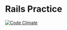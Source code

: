 # Rails Practice

[![Code Climate](https://codeclimate.com/github/EmilShakirov/fs_rails_practice/badges/gpa.svg)](https://codeclimate.com/github/EmilShakirov/fs_rails_practice)

